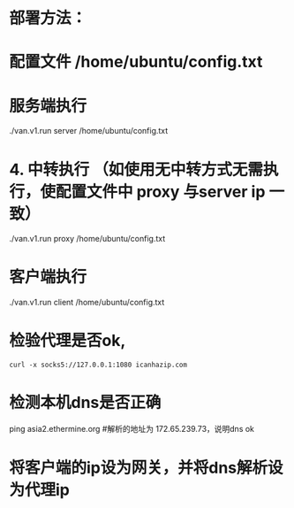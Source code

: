 # 部署方法：
# 配置文件 /home/ubuntu/config.txt 


# 服务端执行 

./van.v1.run server /home/ubuntu/config.txt

# 4. 中转执行 （如使用无中转方式无需执行，使配置文件中 proxy 与server ip 一致）
./van.v1.run proxy /home/ubuntu/config.txt

#  客户端执行 
./van.v1.run client /home/ubuntu/config.txt

# 检验代理是否ok,
    curl -x socks5://127.0.0.1:1080 icanhazip.com
    
# 检测本机dns是否正确  
   ping asia2.ethermine.org
   #解析的地址为 172.65.239.73，说明dns ok

#  将客户端的ip设为网关，并将dns解析设为代理ip
